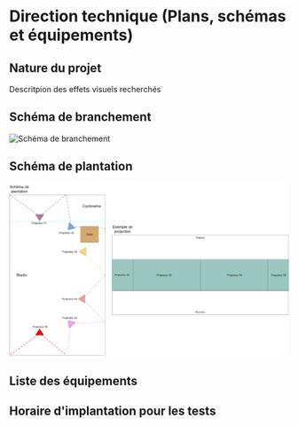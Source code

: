# Direction technique (Plans, schémas et équipements)

## Nature du projet

Descritpion des effets visuels recherchés

## Schéma de branchement

<img src="../Images/schéma_branchement_eMUSICORPS.png" alt="Schéma de branchement" width="1000"/>

## Schéma de plantation

<img src="../Images/schema_plantation.png" alt="Schéma de plantation" width="1000"/>

## Liste des équipements

## Horaire d'implantation pour les tests